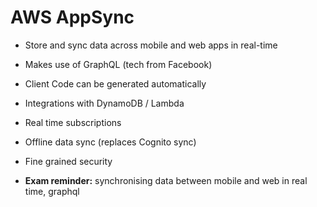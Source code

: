 # AWS AppSync

- Store and sync data across mobile and web apps in real-time
- Makes use of GraphQL (tech from Facebook)
- Client Code can be generated automatically
- Integrations with DynamoDB / Lambda
- Real time subscriptions
- Offline data sync (replaces Cognito sync)
- Fine grained security

- **Exam reminder:** synchronising data between mobile and web in real time, graphql 